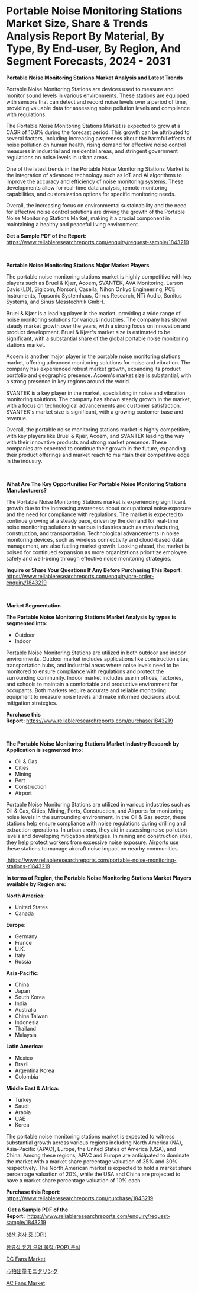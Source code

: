 <p><h1>Portable Noise Monitoring Stations Market Size, Share & Trends Analysis Report By Material, By Type, By End-user, By Region, And Segment Forecasts, 2024 - 2031</h1></p><p><strong>Portable Noise Monitoring Stations Market Analysis and Latest Trends</strong></p>
<p><p>Portable Noise Monitoring Stations are devices used to measure and monitor sound levels in various environments. These stations are equipped with sensors that can detect and record noise levels over a period of time, providing valuable data for assessing noise pollution levels and compliance with regulations.</p><p>The Portable Noise Monitoring Stations Market is expected to grow at a CAGR of 10.8% during the forecast period. This growth can be attributed to several factors, including increasing awareness about the harmful effects of noise pollution on human health, rising demand for effective noise control measures in industrial and residential areas, and stringent government regulations on noise levels in urban areas.</p><p>One of the latest trends in the Portable Noise Monitoring Stations Market is the integration of advanced technology such as IoT and AI algorithms to improve the accuracy and efficiency of noise monitoring systems. These developments allow for real-time data analysis, remote monitoring capabilities, and customization options for specific monitoring needs.</p><p>Overall, the increasing focus on environmental sustainability and the need for effective noise control solutions are driving the growth of the Portable Noise Monitoring Stations Market, making it a crucial component in maintaining a healthy and peaceful living environment.</p></p>
<p><strong>Get a Sample PDF of the Report:&nbsp;</strong> <a href="https://www.reliableresearchreports.com/enquiry/request-sample/1843219">https://www.reliableresearchreports.com/enquiry/request-sample/1843219</a></p>
<p>&nbsp;</p>
<p><strong>Portable Noise Monitoring Stations Major Market Players</strong></p>
<p><p>The portable noise monitoring stations market is highly competitive with key players such as Bruel & Kjær, Acoem, SVANTEK, AVA Monitoring, Larson Davis (LD), Sigicom, Norsoni, Casella, Nihon Onkyo Engineering, PCE Instruments, Topsonic Systemhaus, Cirrus Research, NTi Audio, Sonitus Systems, and Sinus Messtechnik GmbH.</p><p>Bruel & Kjær is a leading player in the market, providing a wide range of noise monitoring solutions for various industries. The company has shown steady market growth over the years, with a strong focus on innovation and product development. Bruel & Kjær's market size is estimated to be significant, with a substantial share of the global portable noise monitoring stations market.</p><p>Acoem is another major player in the portable noise monitoring stations market, offering advanced monitoring solutions for noise and vibration. The company has experienced robust market growth, expanding its product portfolio and geographic presence. Acoem's market size is substantial, with a strong presence in key regions around the world.</p><p>SVANTEK is a key player in the market, specializing in noise and vibration monitoring solutions. The company has shown steady growth in the market, with a focus on technological advancements and customer satisfaction. SVANTEK's market size is significant, with a growing customer base and revenue.</p><p>Overall, the portable noise monitoring stations market is highly competitive, with key players like Bruel & Kjær, Acoem, and SVANTEK leading the way with their innovative products and strong market presence. These companies are expected to continue their growth in the future, expanding their product offerings and market reach to maintain their competitive edge in the industry.</p></p>
<p>&nbsp;</p>
<p><strong>What Are The Key Opportunities For Portable Noise Monitoring Stations Manufacturers?</strong></p>
<p><p>The Portable Noise Monitoring Stations market is experiencing significant growth due to the increasing awareness about occupational noise exposure and the need for compliance with regulations. The market is expected to continue growing at a steady pace, driven by the demand for real-time noise monitoring solutions in various industries such as manufacturing, construction, and transportation. Technological advancements in noise monitoring devices, such as wireless connectivity and cloud-based data management, are also fueling market growth. Looking ahead, the market is poised for continued expansion as more organizations prioritize employee safety and well-being through effective noise monitoring strategies.</p></p>
<p><strong>Inquire or Share Your Questions If Any Before Purchasing This Report:</strong> <a href="https://www.reliableresearchreports.com/enquiry/pre-order-enquiry/1843219">https://www.reliableresearchreports.com/enquiry/pre-order-enquiry/1843219</a></p>
<p>&nbsp;</p>
<p><strong>Market Segmentation</strong></p>
<p><strong>The Portable Noise Monitoring Stations Market Analysis by types is segmented into:</strong></p>
<p><ul><li>Outdoor</li><li>Indoor</li></ul></p>
<p><p>Portable Noise Monitoring Stations are utilized in both outdoor and indoor environments. Outdoor market includes applications like construction sites, transportation hubs, and industrial areas where noise levels need to be monitored to ensure compliance with regulations and protect the surrounding community. Indoor market includes use in offices, factories, and schools to maintain a comfortable and productive environment for occupants. Both markets require accurate and reliable monitoring equipment to measure noise levels and make informed decisions about mitigation strategies.</p></p>
<p><strong>Purchase this Report:&nbsp;</strong><a href="https://www.reliableresearchreports.com/purchase/1843219">https://www.reliableresearchreports.com/purchase/1843219</a></p>
<p>&nbsp;</p>
<p><strong>The Portable Noise Monitoring Stations Market Industry Research by Application is segmented into:</strong></p>
<p><ul><li>Oil & Gas</li><li>Cities</li><li>Mining</li><li>Port</li><li>Construction</li><li>Airport</li></ul></p>
<p><p>Portable Noise Monitoring Stations are utilized in various industries such as Oil & Gas, Cities, Mining, Ports, Construction, and Airports for monitoring noise levels in the surrounding environment. In the Oil & Gas sector, these stations help ensure compliance with noise regulations during drilling and extraction operations. In urban areas, they aid in assessing noise pollution levels and developing mitigation strategies. In mining and construction sites, they help protect workers from excessive noise exposure. Airports use these stations to manage aircraft noise impact on nearby communities.</p></p>
<p><a href="https://www.reliableresearchreports.com/portable-noise-monitoring-stations-r1843219">&nbsp;https://www.reliableresearchreports.com/portable-noise-monitoring-stations-r1843219</a></p>
<p><strong>In terms of Region, the Portable Noise Monitoring Stations Market Players available by Region are:</strong></p>
<p>
    <p> <strong> North America: </strong>
        <ul>
            <li>United States</li>
            <li>Canada</li>
        </ul>
        </p> 
    <p> <strong> Europe: </strong>
        <ul>
            <li>Germany</li>
            <li>France</li>
            <li>U.K.</li>
            <li>Italy</li>
            <li>Russia</li>
        </ul>
        </p> 
    <p> <strong> Asia-Pacific: </strong>
        <ul>
            <li>China</li>
            <li>Japan</li>
            <li>South Korea</li>
            <li>India</li>
            <li>Australia</li>
            <li>China Taiwan</li>
            <li>Indonesia</li>
            <li>Thailand</li>
            <li>Malaysia</li>
        </ul>
        </p> 
    <p> <strong> Latin America: </strong>
        <ul>
            <li>Mexico</li>
            <li>Brazil</li>
            <li>Argentina Korea</li>
            <li>Colombia</li>
        </ul>
        </p> 
    <p> <strong> Middle East & Africa: </strong>
        <ul>
            <li>Turkey</li>
            <li>Saudi</li>
            <li>Arabia</li>
            <li>UAE</li>
            <li>Korea</li>
        </ul>
    </p>
    </p>
<p><p>The portable noise monitoring stations market is expected to witness substantial growth across various regions including North America (NA), Asia-Pacific (APAC), Europe, the United States of America (USA), and China. Among these regions, APAC and Europe are anticipated to dominate the market with a market share percentage valuation of 35% and 30% respectively. The North American market is expected to hold a market share percentage valuation of 20%, while the USA and China are projected to have a market share percentage valuation of 10% each.</p></p>
<p><strong>Purchase this Report: </strong><a href="https://www.reliableresearchreports.com/purchase/1843219">https://www.reliableresearchreports.com/purchase/1843219</a></p>
<p>&nbsp;<strong>Get a Sample PDF of the Report:&nbsp;&nbsp;</strong><a href="https://www.reliableresearchreports.com/enquiry/request-sample/1843219">https://www.reliableresearchreports.com/enquiry/request-sample/1843219</a></p>
<p><strong></strong></p>
<p><p><a href="https://github.com/njolsky1/Market-Research-Report-List-1/blob/main/8208354176689.md">생산 검사 중 (DPI)</a></p><p><a href="https://github.com/rrmadityapu/Market-Research-Report-List-1/blob/main/3493381176688.md">잔류성 유기 오염 물질 (POP) 분석</a></p><p><a href="https://github.com/ruddyyedelwadw/Market-Research-Report-List-3/blob/main/dc-fans-market.md">DC Fans Market</a></p><p><a href="https://github.com/CarlieShields/Market-Research-Report-List-1/blob/main/8625840164001.md">心拍出量モニタリング</a></p><p><a href="https://github.com/jaidynmorantestelletmjzya/Market-Research-Report-List-3/blob/main/ac-fans-market.md">AC Fans Market</a></p></p>